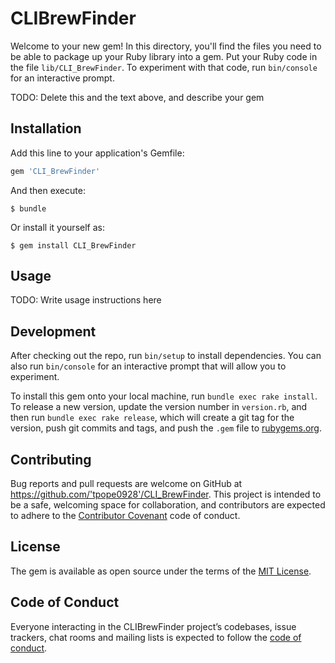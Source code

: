 # CLIBrewFinder

Welcome to your new gem! In this directory, you'll find the files you need to be able to package up your Ruby library into a gem. Put your Ruby code in the file `lib/CLI_BrewFinder`. To experiment with that code, run `bin/console` for an interactive prompt.

TODO: Delete this and the text above, and describe your gem

## Installation

Add this line to your application's Gemfile:

```ruby
gem 'CLI_BrewFinder'
```

And then execute:

    $ bundle

Or install it yourself as:

    $ gem install CLI_BrewFinder

## Usage

TODO: Write usage instructions here

## Development

After checking out the repo, run `bin/setup` to install dependencies. You can also run `bin/console` for an interactive prompt that will allow you to experiment.

To install this gem onto your local machine, run `bundle exec rake install`. To release a new version, update the version number in `version.rb`, and then run `bundle exec rake release`, which will create a git tag for the version, push git commits and tags, and push the `.gem` file to [rubygems.org](https://rubygems.org).

## Contributing

Bug reports and pull requests are welcome on GitHub at https://github.com/'tpope0928'/CLI_BrewFinder. This project is intended to be a safe, welcoming space for collaboration, and contributors are expected to adhere to the [Contributor Covenant](http://contributor-covenant.org) code of conduct.

## License

The gem is available as open source under the terms of the [MIT License](https://opensource.org/licenses/MIT).

## Code of Conduct

Everyone interacting in the CLIBrewFinder project’s codebases, issue trackers, chat rooms and mailing lists is expected to follow the [code of conduct](https://github.com/'tpope0928'/CLI_BrewFinder/blob/master/CODE_OF_CONDUCT.md).
